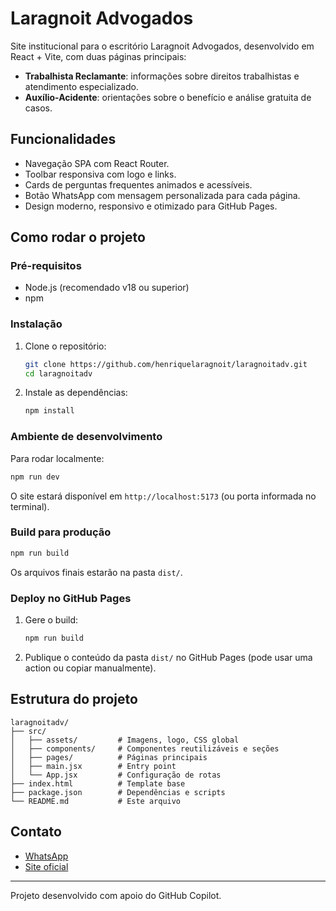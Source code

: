 # Laragnoit Advogados

Site institucional para o escritório Laragnoit Advogados, desenvolvido em React + Vite, com duas páginas principais:
- **Trabalhista Reclamante**: informações sobre direitos trabalhistas e atendimento especializado.
- **Auxílio-Acidente**: orientações sobre o benefício e análise gratuita de casos.

## Funcionalidades
- Navegação SPA com React Router.
- Toolbar responsiva com logo e links.
- Cards de perguntas frequentes animados e acessíveis.
- Botão WhatsApp com mensagem personalizada para cada página.
- Design moderno, responsivo e otimizado para GitHub Pages.

## Como rodar o projeto

### Pré-requisitos
- Node.js (recomendado v18 ou superior)
- npm

### Instalação
1. Clone o repositório:
   ```sh
   git clone https://github.com/henriquelaragnoit/laragnoitadv.git
   cd laragnoitadv
   ```
2. Instale as dependências:
   ```sh
   npm install
   ```

### Ambiente de desenvolvimento
Para rodar localmente:
```sh
npm run dev
```
O site estará disponível em `http://localhost:5173` (ou porta informada no terminal).

### Build para produção
```sh
npm run build
```
Os arquivos finais estarão na pasta `dist/`.

### Deploy no GitHub Pages
1. Gere o build:
   ```sh
   npm run build
   ```
2. Publique o conteúdo da pasta `dist/` no GitHub Pages (pode usar uma action ou copiar manualmente).

## Estrutura do projeto
```
laragnoitadv/
├── src/
│   ├── assets/         # Imagens, logo, CSS global
│   ├── components/     # Componentes reutilizáveis e seções
│   ├── pages/          # Páginas principais
│   ├── main.jsx        # Entry point
│   └── App.jsx         # Configuração de rotas
├── index.html          # Template base
├── package.json        # Dependências e scripts
└── README.md           # Este arquivo
```

## Contato
- [WhatsApp](https://wa.me/5511943849988?text=Gostaria%20de%20conversar%20com%20um%20advogado%20trabalhista)
- [Site oficial](#)

---
Projeto desenvolvido com apoio do GitHub Copilot.
